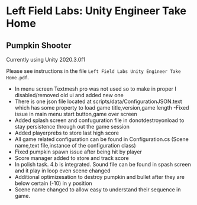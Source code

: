 # Left Field Labs: Unity Engineer Take Home

## Pumpkin Shooter

Currently using Unity 2020.3.0f1

Please see instructions in the file `Left Field Labs Unity Engineer Take Home.pdf`.

- In menu screen Textmesh pro was not used so to make in proper I disabled/removed old ui and added new one
- There is one json file located at scripts/data/ConfigurationJSON.text which has some property to load game title,version,game length
-Fixed issue in main menu start button,game over screen
- Added splash screen and confuguration file in donotdestroyonload to stay persistence through out the game session
- Added playerprebs to store last high score
- All game related configuration can be found in Configuration.cs (Scene name,text file,instance of the configuration class)
- Fixed pumpkin spawn issue after being hit by player
- Score manager added to store and track score
- In polish task. 4.b is integrated. Sound file can be found in spash screen and it play in loop even scene changed
- Additional optimizesation to destroy pumpkin and bullet after they are below certain (-10) in y position 
- Scene name changed to allow easy to understand their sequence in game. 
